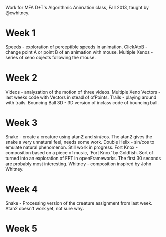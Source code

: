 Work for MFA D+T's Algorithmic Animation class, Fall 2013, taught by @cwhitney.

Week 1
=============
Speeds - exploration of perceptible speeds in animation.
ClickAtoB - change point A or point B of an animation with mouse.
Multiple Xenos - series of xeno objects following the mouse.

Week 2
=============
Videos - analyzation of the motion of three videos.
Multiple Xeno Vectors - last weeks code with Vectors in stead of ofPoints.
Trails - playing around with trails.
Bouncing Ball 3D - 3D version of inclass code of bouncing ball.

Week 3
=============
Snake - create a creature using atan2 and sin/cos. The atan2 gives the snake a very unnatural feel, needs some work.
Double Helix - sin/cos to emulate natural phenomenon. Still work in progress.
Fort Knox - composition based on a piece of music, 'Fort Knox' by Goldfish. Sort of turned into an exploration of FFT in openFrameworks. The first 30 seconds are probably most interesting.
Whitney - composition inspired by John Whitney.

Week 4
=============
Snake - Processing version of the creature assignment from last week. Atan2 doesn't work yet, not sure why.

Week 5
=============